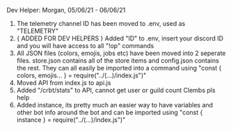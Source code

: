 Dev Helper: Morgan, 05/06/21 - 06/06/21
1. The telemetry channel ID has been moved to .env, used as "TELEMETRY"
2. { ADDED FOR DEV HELPERS } Added "ID" to .env, insert your discord ID and you will have access to all "!op" commands
3. All JSON files (colors, emojis, jobs etc) have been moved into 2 seperate files. store.json contains all of the store items and config.json contains the rest. They can all easily be imported into a command using "const { colors, emojis... } = require("../(...)/index.js")" 
4. Moved API from index.js to api.js
5. Added "/crbt/stats" to API, cannot get user or guild count Clembs pls help
6. Added instance, its pretty much an easier way to have variables and other bot info around the bot and can be imported using "const { instance } = require("../(...)/index.js")"